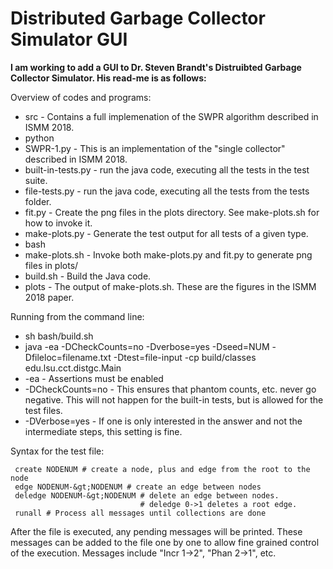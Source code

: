 # Distributed Garbage Collector Simulator GUI

**I am working to add a GUI to Dr. Steven Brandt's Distruibted Garbage Collector Simulator.  His read-me is as follows:**

Overview of codes and programs:
* src - Contains a full implemenation of the SWPR algorithm described in ISMM 2018.
* python
 * SWPR-1.py - This is an implementation of the "single collector" described in ISMM 2018.
 * built-in-tests.py - run the java code, executing all the tests in the test suite.
 * file-tests.py - run the java code, executing all the tests from the tests folder.
 * fit.py - Create the png files in the plots directory. See make-plots.sh for how to invoke it.
 * make-plots.py - Generate the test output for all tests of a given type.
* bash
 * make-plots.sh - Invoke both make-plots.py and fit.py to generate png files in plots/
 * build.sh - Build the Java code.
* plots - The output of make-plots.sh. These are the figures in the ISMM 2018 paper.

Running from the command line:
* sh bash/build.sh
* java -ea -DCheckCounts=no -Dverbose=yes -Dseed=NUM -Dfileloc=filename.txt -Dtest=file-input -cp build/classes edu.lsu.cct.distgc.Main
 * -ea - Assertions must be enabled
 * -DCheckCounts=no - This ensures that phantom counts, etc. never go negative. This will not happen for the built-in tests, but is allowed for the test files.
 * -DVerbose=yes - If one is only interested in the answer and not the intermediate steps, this setting is fine.

Syntax for the test file:
```
 create NODENUM # create a node, plus and edge from the root to the node
 edge NODENUM-&gt;NODENUM # create an edge between nodes
 deledge NODENUM-&gt;NODENUM # delete an edge between nodes.
                             # deledge 0->1 deletes a root edge.
 runall # Process all messages until collections are done
```
After the file is executed, any pending messages will be printed.
These messages can be added to the file one by one to allow fine
grained control of the execution. Messages include "Incr 1->2",
"Phan 2->1", etc.
